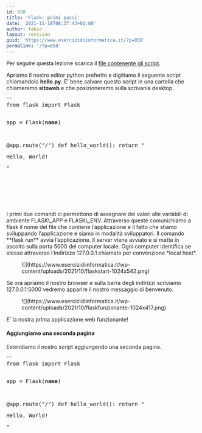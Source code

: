 ```yaml
---
id: 858
title: 'Flask: primi passi'
date: '2021-11-18T08:37:43+01:00'
author: fabio
layout: revision
guid: 'https://www.esercizidiinformatica.it/?p=858'
permalink: '/?p=858'
---
```


Per seguire questa lezione scarica il [file contenente gli script](https://www.esercizidiinformatica.it/progetti/flask/miosito.zip).

Apriamo il nostro editor python preferito e digitiamo il seguente script chiamandolo **hello.py**. E’ bene salvare questo script in una cartella che chiameremo **sitoweb** e che posizioneremo sulla scrivania desktop.

<div class="wp-block-simple-code-block-ace" style="height: 250px; position:relative; margin-bottom: 50px;">```
<pre class="wp-block-simple-code-block-ace" data-copy="false" data-fontsize="14" data-lines="Infinity" data-mode="python" data-showlines="true" data-theme="monokai" style="position:absolute;top:0;right:0;bottom:0;left:0">from flask import Flask

app = Flask(__name__)

@app.route("/")
def hello_world():
    return "<p>Hello, World!</p>"
```

</div><figure class="wp-block-image size-full">![](https://www.esercizidiinformatica.it/wp-content/uploads/2021/10/editorflask.png)</figure>Apriamo l’interprete dei comandi **CMD** e posizionamoci nella cartella appena creata utlizzando il comando **cd**. Il comando cd rappresenta l’acronimo delle parole *change directory* che significa cambia cartella e ci permette di muoverci nel file system del computer.

<figure class="wp-block-image size-large">![](https://www.esercizidiinformatica.it/wp-content/uploads/2021/10/cambiadirectory-1024x596.png)</figure>Ora digitiamo i comandi:

<div class="wp-block-simple-code-block-ace" style="height: 250px; position:relative; margin-bottom: 50px;">```
<pre class="wp-block-simple-code-block-ace" data-copy="false" data-fontsize="14" data-lines="Infinity" data-mode="php" data-showlines="true" data-theme="monokai" style="position:absolute;top:0;right:0;bottom:0;left:0">set FLASK_APP=hello
set FLASK_ENV=development
flask run
```

</div>I primi due comandi ci permettono di assegnare dei valori alle variabili di ambiente FLASK\_APP e FLASK\_ENV. Attraverso queste comunichiamo a flask il nome del file che contiene l’applicazione e il fatto che stiamo sviluppando l’applicazione e siamo in modalità sviluppatori. Il comando **flask run** avvia l’applicazione. Il server viene avviato e si mette in ascolto sulla porta 5000 del computer locale. Ogni computer identifica se stesso attraverso l’indirizzo 127.0.0.1 chiamato per convenzione *local host*.

<figure class="wp-block-image size-large">![](https://www.esercizidiinformatica.it/wp-content/uploads/2021/10/flaskstart-1024x542.png)</figure>Se ora apriamo il nostro browser e sulla barra degli indirizzi scriviamo 127.0.0.1:5000 vedremo apparire il nostro messaggio di benvenuto.

<figure class="wp-block-image size-large">![](https://www.esercizidiinformatica.it/wp-content/uploads/2021/10/flaskfunzionante-1024x417.png)</figure>E’ la nostra prima applicazione web funzionante!

#### Aggiungiamo una seconda pagina

Estendiamo il nostro script aggiungendo una seconda pagina.

<div class="wp-block-simple-code-block-ace" style="height: 250px; position:relative; margin-bottom: 50px;">```
<pre class="wp-block-simple-code-block-ace" data-copy="false" data-fontsize="14" data-lines="Infinity" data-mode="python" data-showlines="true" data-theme="monokai" style="position:absolute;top:0;right:0;bottom:0;left:0">from flask import Flask

app = Flask(__name__)

@app.route("/")
def hello_world():
    return "<p>Hello, World!</p>"

@app.route("/citta")
def mia_citta():
    return "<p>Sono a Castel Di Sangro</p>"
```

</div>Ora salviamo il file, passiamo di nuovo al nostro browser scriviamo nella barra degli indirizzi: **127.0.0.1/citta**

<figure class="wp-block-image size-large">![](https://www.esercizidiinformatica.it/wp-content/uploads/2021/10/faskcastello-1024x678.png)</figure>Vedremo apparire la nostra seconda pagina.

#### Collegamento tra indirizzo (URL) e controller

<figure class="wp-block-image size-large">![](https://www.esercizidiinformatica.it/wp-content/uploads/2021/11/url-controller-1024x834.png)</figure>E’ bene soffermarci sul collegamento esistente tra l’indirizzo digitato e lo script python che abbiano sviluppato.

A ciascun indirizzo che digito nella barra degli indirizzi corrisponde una **route** nel mio **controller**. La route viene sempre seguita da una funzione che viene chiamata quando la route viene invocata.

La funzione restituirà sempre una stringa contenente il **codice html** che verrà **renderizzato e visualizzato lo browser dell’utente**.

Questo è il concetto chiave che rende possibile creare una pagina web dinamica e che collega il